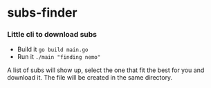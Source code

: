# subs-finder

### Little cli to download subs

- Build it `go build main.go`
- Run it `./main "finding nemo"`

A list of subs will show up, select the one that fit the best for you and download it. The file will be created in the same directory.

